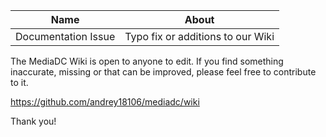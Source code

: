 | Name                 | About                                              |
| -------------------- | -------------------------------------------------- |
| Documentation Issue  | Typo fix or additions to our Wiki                  |

The MediaDC Wiki is open to anyone to edit. If you find something inaccurate,
missing or that can be improved, please feel free to contribute to it.

https://github.com/andrey18106/mediadc/wiki

Thank you!
